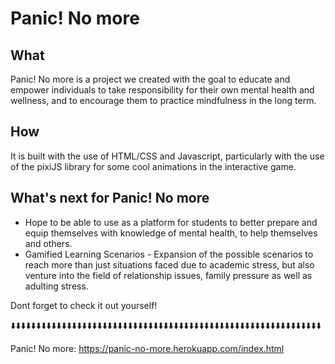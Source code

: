 # Panic! No more 
## What
Panic! No more is a project we created with the goal to educate and empower individuals to take responsibility for their own mental health and wellness, and to encourage them to practice mindfulness in the long term.

## How
It is built with the use of HTML/CSS and Javascript, particularly with the use of the pixiJS library for some cool animations in the interactive game.

## What's next for Panic! No more 
* Hope to be able to use as a platform for students to better prepare and equip themselves with knowledge of mental health, to help themselves and others.
* Gamified Learning Scenarios - Expansion of the possible scenarios to reach more than just situations faced due to academic stress, but also venture into the field of relationship issues, family pressure as well as adulting stress.



Dont forget to check it out yourself!

⬇️⬇️⬇️⬇️⬇️⬇️⬇️⬇️⬇️⬇️⬇️⬇️⬇️⬇️⬇️⬇️⬇️⬇️⬇️⬇️⬇️⬇️⬇️⬇️⬇️⬇️⬇️⬇️⬇️⬇️⬇️⬇️⬇️⬇️⬇️⬇️⬇️⬇️⬇️⬇️⬇️⬇️⬇️⬇️⬇️⬇️⬇️⬇️⬇️⬇️⬇️⬇️⬇️⬇️⬇️⬇️⬇️⬇️⬇️⬇️⬇️

Panic! No more: https://panic-no-more.herokuapp.com/index.html

